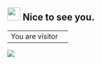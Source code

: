 <h2><img src="https://emojis.slackmojis.com/emojis/images/1495224255/2288/christmas_parrot.gif?1495224255" width="30"/> Nice to see you.</h2>
<table>
  <tr>
    <td>You are visitor</td>
    <td><img src="https://profile-counter.glitch.me/DublikuntMux/count.svg" alt="" /></td>
  </tr>
</table>

<p>
  <img src="https://github-readme-stats.vercel.app/api?username=DublikuntMux&show_icons=true&theme=merko">
</p>

